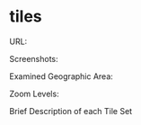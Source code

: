 # tiles

URL:

Screenshots:

Examined Geographic Area:

Zoom Levels:

Brief Description of each Tile Set
